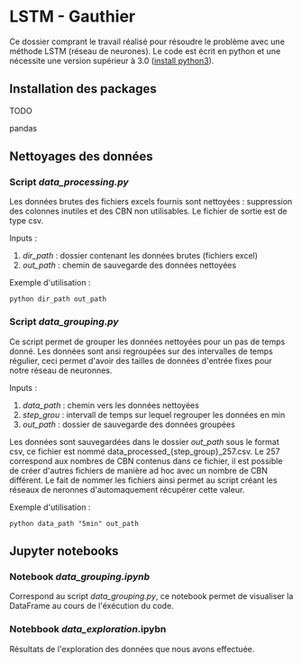 # LSTM - Gauthier

Ce dossier comprant le travail réalisé pour résoudre le problème avec une méthode LSTM (réseau de neurones). Le code est écrit en python et une nécessite une version supérieur à 3.0 ([install python3](https://www.python.org/downloads/)).

## Installation des packages

TODO

pandas



## Nettoyages des données

### Script *data_processing.py* 

Les données brutes des fichiers excels fournis sont nettoyées : suppression des colonnes inutiles et des CBN non utilisables. Le fichier de sortie est de type csv.

Inputs : 

1. *dir_path* : dossier contenant les données brutes (fichiers excel)
2. *out_path* : chemin de sauvegarde des données nettoyées

Exemple d'utilisation :

`python dir_path out_path`

### Script *data_grouping.py* 

Ce script permet de grouper les données nettoyées pour un pas de temps donné. Les données sont ansi regroupées sur des intervalles de temps régulier, ceci permet d'avoir des tailles de données d'entrée fixes pour notre réseau de neuronnes.

Inputs : 

1. *data_path* : chemin vers les données nettoyées
2. *step_grou* : intervall de temps sur lequel regrouper les données en min
3. *out_path* : dossier de sauvegarde des données groupées

Les données sont sauvegardées dans le dossier *out_path* sous le format csv, ce fichier est nommé data_processed_{step_group}_257.csv. Le 257 correspond aux nombres de CBN contenus dans ce fichier, il est possible de créer d'autres fichiers de manière ad hoc avec un nombre de CBN différent. Le fait de nommer les fichiers ainsi permet au script créant les réseaux de neronnes d'automaquement récupérer cette valeur.

Exemple d'utilisation :

`python data_path "5min" out_path`

## Jupyter notebooks

### Notebook *data_grouping.ipynb*

Correspond au script *data_grouping.py*, ce notebook permet de visualiser la DataFrame au cours de l'éxécution du code.

### Notebbook *data_exploration*.ipybn

Résultats de l'exploration des données que nous avons effectuée.





